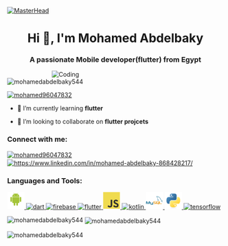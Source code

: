 
[![MasterHead](https://media.licdn.com/dms/image/C4E12AQHbxJS3jlvNYQ/article-inline_image-shrink_1000_1488/0/1576216728456?e=1701302400&v=beta&t=h1da2HCsRGIFO8ixOGyxzwpjVVZ_8YZaMBncT5yN_3o)](https://rishavchanda.io)
<h1 align="center">Hi 👋, I'm Mohamed Abdelbaky</h1>
<h3 align="center">A passionate Mobile developer(flutter) from Egypt</h3>
<img align="right" alt="Coding" width="400" src="https://cdn.dribbble.com/users/1162077/screenshots/3848914/programmer.gif">

<p align="left"> <img src="https://komarev.com/ghpvc/?username=mohamedabdelbaky544&label=Profile%20views&color=0e75b6&style=flat" alt="mohamedabdelbaky544" /> </p>

<p align="left"> <a href="https://twitter.com/mohamed96047832" target="blank"><img src="https://img.shields.io/twitter/follow/mohamed96047832?logo=twitter&style=for-the-badge" alt="mohamed96047832" /></a> </p>

- 🌱 I’m currently learning **flutter**

- 👯 I’m looking to collaborate on **flutter projcets**

<h3 align="left">Connect with me:</h3>
<p align="left">
<a href="https://twitter.com/mohamed96047832" target="blank"><img align="center" src="https://raw.githubusercontent.com/rahuldkjain/github-profile-readme-generator/master/src/images/icons/Social/twitter.svg" alt="mohamed96047832" height="30" width="40" /></a>
<a href="https://linkedin.com/in/https://www.linkedin.com/in/mohamed-abdelbaky-868428217/" target="blank"><img align="center" src="https://raw.githubusercontent.com/rahuldkjain/github-profile-readme-generator/master/src/images/icons/Social/linked-in-alt.svg" alt="https://www.linkedin.com/in/mohamed-abdelbaky-868428217/" height="30" width="40" /></a>
</p>

<h3 align="left">Languages and Tools:</h3>
<p align="left"> <a href="https://developer.android.com" target="_blank" rel="noreferrer"> <img src="https://raw.githubusercontent.com/devicons/devicon/master/icons/android/android-original-wordmark.svg" alt="android" width="40" height="40"/> </a> <a href="https://dart.dev" target="_blank" rel="noreferrer"> <img src="https://www.vectorlogo.zone/logos/dartlang/dartlang-icon.svg" alt="dart" width="40" height="40"/> </a> <a href="https://firebase.google.com/" target="_blank" rel="noreferrer"> <img src="https://www.vectorlogo.zone/logos/firebase/firebase-icon.svg" alt="firebase" width="40" height="40"/> </a> <a href="https://flutter.dev" target="_blank" rel="noreferrer"> <img src="https://www.vectorlogo.zone/logos/flutterio/flutterio-icon.svg" alt="flutter" width="40" height="40"/> </a> <a href="https://developer.mozilla.org/en-US/docs/Web/JavaScript" target="_blank" rel="noreferrer"> <img src="https://raw.githubusercontent.com/devicons/devicon/master/icons/javascript/javascript-original.svg" alt="javascript" width="40" height="40"/> </a> <a href="https://kotlinlang.org" target="_blank" rel="noreferrer"> <img src="https://www.vectorlogo.zone/logos/kotlinlang/kotlinlang-icon.svg" alt="kotlin" width="40" height="40"/> </a> <a href="https://www.mysql.com/" target="_blank" rel="noreferrer"> <img src="https://raw.githubusercontent.com/devicons/devicon/master/icons/mysql/mysql-original-wordmark.svg" alt="mysql" width="40" height="40"/> </a> <a href="https://www.python.org" target="_blank" rel="noreferrer"> <img src="https://raw.githubusercontent.com/devicons/devicon/master/icons/python/python-original.svg" alt="python" width="40" height="40"/> </a> <a href="https://www.tensorflow.org" target="_blank" rel="noreferrer"> <img src="https://www.vectorlogo.zone/logos/tensorflow/tensorflow-icon.svg" alt="tensorflow" width="40" height="40"/> </a> </p>

<p><img align="left" src="https://github-readme-stats.vercel.app/api/top-langs?username=mohamedabdelbaky544&show_icons=true&locale=en&layout=compact" alt="mohamedabdelbaky544" /></p>

<p>&nbsp;<img align="center" src="https://github-readme-stats.vercel.app/api?username=mohamedabdelbaky544&show_icons=true&locale=en" alt="mohamedabdelbaky544" /></p>

<p><img align="center" src="https://github-readme-streak-stats.herokuapp.com/?user=mohamedabdelbaky544&" alt="mohamedabdelbaky544" /></p>
